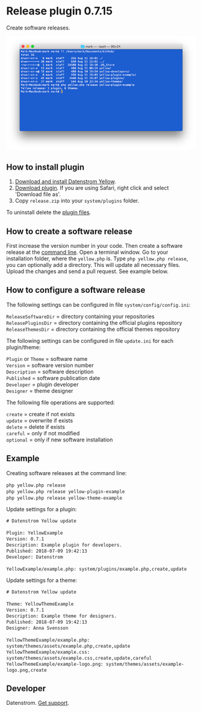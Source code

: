 Release plugin 0.7.15
====================
Create software releases.

<p align="center"><img src="release-screenshot.png?raw=true" alt="Screenshot"></p>

## How to install plugin

1. [Download and install Datenstrom Yellow](https://github.com/datenstrom/yellow/).
2. [Download plugin](https://github.com/datenstrom/yellow-plugins/raw/master/zip/release.zip). If you are using Safari, right click and select 'Download file as'.
3. Copy `release.zip` into your `system/plugins` folder.

To uninstall delete the [plugin files](update.ini).

## How to create a software release

First increase the version number in your code. Then create a software release at the [command line](https://github.com/datenstrom/yellow-plugins/tree/master/command). Open a terminal window. Go to your installation folder, where the `yellow.php` is. Type `php yellow.php release`, you can optionally add a directory. This will update all necessary files. Upload the changes and send a pull request. See example below.

## How to configure a software release

The following settings can be configured in file `system/config/config.ini`:

`ReleaseSoftwareDir` = directory containing your repositories   
`ReleasePluginsDir` = directory containing the official plugins repository  
`ReleaseThemesDir` = directory containing the official themes repository  

The following settings can be configured in file `update.ini` for each plugin/theme:

`Plugin` or `Theme` = software name  
`Version` = software version number  
`Description` = software description  
`Published` = software publication date  
`Developer` = plugin developer  
`Designer` = theme designer  

The following file operations are supported:

`create` = create if not exists  
`update` = overwrite if exists  
`delete` = delete if exists  
`careful` = only if not modified  
`optional` = only if new software installation  

## Example

Creating software releases at the command line:

`php yellow.php release`   
`php yellow.php release yellow-plugin-example`  
`php yellow.php release yellow-theme-example`  

Update settings for a plugin:

~~~
# Datenstrom Yellow update

Plugin: YellowExample
Version: 0.7.1
Description: Example plugin for developers.
Published: 2018-07-09 19:42:13
Developer: Datenstrom

YellowExample/example.php: system/plugins/example.php,create,update
~~~

Update settings for a theme:

~~~
# Datenstrom Yellow update

Theme: YellowThemeExample
Version: 0.7.1
Description: Example theme for designers.
Published: 2018-07-09 19:42:13
Designer: Anna Svensson

YellowThemeExample/example.php: system/themes/assets/example.php,create,update
YellowThemeExample/example.css: system/themes/assets/example.css,create,update,careful
YellowThemeExample/example-logo.png: system/themes/assets/example-logo.png,create
~~~

## Developer

Datenstrom. [Get support](https://developers.datenstrom.se/help/support).
